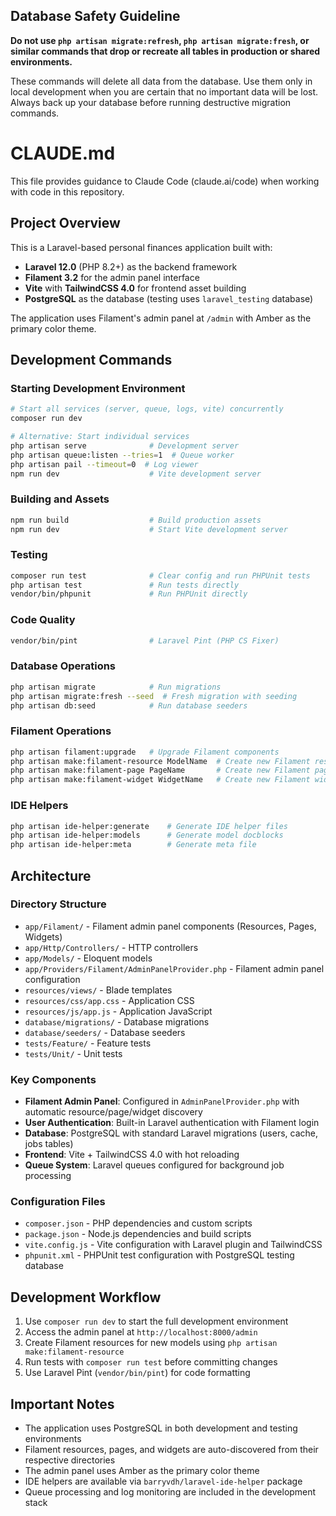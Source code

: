## Database Safety Guideline

**Do not use `php artisan migrate:refresh`, `php artisan migrate:fresh`, or similar commands that drop or recreate all tables in production or shared environments.**

These commands will delete all data from the database. Use them only in local development when you are certain that no important data will be lost. Always back up your database before running destructive migration commands.

# CLAUDE.md

This file provides guidance to Claude Code (claude.ai/code) when working with code in this repository.

## Project Overview

This is a Laravel-based personal finances application built with:

- **Laravel 12.0** (PHP 8.2+) as the backend framework
- **Filament 3.2** for the admin panel interface
- **Vite** with **TailwindCSS 4.0** for frontend asset building
- **PostgreSQL** as the database (testing uses `laravel_testing` database)

The application uses Filament's admin panel at `/admin` with Amber as the primary color theme.

## Development Commands

### Starting Development Environment

```bash
# Start all services (server, queue, logs, vite) concurrently
composer run dev

# Alternative: Start individual services
php artisan serve              # Development server
php artisan queue:listen --tries=1  # Queue worker
php artisan pail --timeout=0  # Log viewer
npm run dev                    # Vite development server
```

### Building and Assets

```bash
npm run build                  # Build production assets
npm run dev                    # Start Vite development server
```

### Testing

```bash
composer run test              # Clear config and run PHPUnit tests
php artisan test               # Run tests directly
vendor/bin/phpunit             # Run PHPUnit directly
```

### Code Quality

```bash
vendor/bin/pint                # Laravel Pint (PHP CS Fixer)
```

### Database Operations

```bash
php artisan migrate            # Run migrations
php artisan migrate:fresh --seed  # Fresh migration with seeding
php artisan db:seed            # Run database seeders
```

### Filament Operations

```bash
php artisan filament:upgrade   # Upgrade Filament components
php artisan make:filament-resource ModelName  # Create new Filament resource
php artisan make:filament-page PageName       # Create new Filament page
php artisan make:filament-widget WidgetName   # Create new Filament widget
```

### IDE Helpers

```bash
php artisan ide-helper:generate    # Generate IDE helper files
php artisan ide-helper:models      # Generate model docblocks
php artisan ide-helper:meta        # Generate meta file
```

## Architecture

### Directory Structure

- `app/Filament/` - Filament admin panel components (Resources, Pages, Widgets)
- `app/Http/Controllers/` - HTTP controllers
- `app/Models/` - Eloquent models
- `app/Providers/Filament/AdminPanelProvider.php` - Filament admin panel configuration
- `resources/views/` - Blade templates
- `resources/css/app.css` - Application CSS
- `resources/js/app.js` - Application JavaScript
- `database/migrations/` - Database migrations
- `database/seeders/` - Database seeders
- `tests/Feature/` - Feature tests
- `tests/Unit/` - Unit tests

### Key Components

- **Filament Admin Panel**: Configured in `AdminPanelProvider.php` with automatic resource/page/widget discovery
- **User Authentication**: Built-in Laravel authentication with Filament login
- **Database**: PostgreSQL with standard Laravel migrations (users, cache, jobs tables)
- **Frontend**: Vite + TailwindCSS 4.0 with hot reloading
- **Queue System**: Laravel queues configured for background job processing

### Configuration Files

- `composer.json` - PHP dependencies and custom scripts
- `package.json` - Node.js dependencies and build scripts
- `vite.config.js` - Vite configuration with Laravel plugin and TailwindCSS
- `phpunit.xml` - PHPUnit test configuration with PostgreSQL testing database

## Development Workflow

1. Use `composer run dev` to start the full development environment
2. Access the admin panel at `http://localhost:8000/admin`
3. Create Filament resources for new models using `php artisan make:filament-resource`
4. Run tests with `composer run test` before committing changes
5. Use Laravel Pint (`vendor/bin/pint`) for code formatting

## Important Notes

- The application uses PostgreSQL in both development and testing environments
- Filament resources, pages, and widgets are auto-discovered from their respective directories
- The admin panel uses Amber as the primary color theme
- IDE helpers are available via `barryvdh/laravel-ide-helper` package
- Queue processing and log monitoring are included in the development stack
